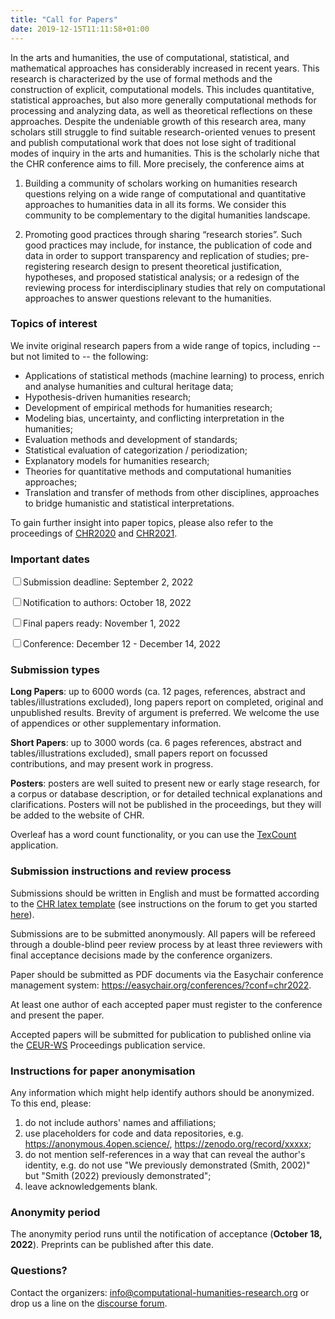 ```yaml
---
title: "Call for Papers"
date: 2019-12-15T11:11:58+01:00
---
```


In the arts and humanities, the use of computational, statistical, and mathematical
approaches has considerably increased in recent years. This research is characterized by
the use of formal methods and the construction of explicit, computational models. This
includes quantitative, statistical approaches, but also more generally computational
methods for processing and analyzing data, as well as theoretical reflections on these
approaches. Despite the undeniable growth of this research area, many scholars still
struggle to find suitable research-oriented venues to present and publish computational
work that does not lose sight of traditional modes of inquiry in the arts and humanities.
This is the scholarly niche that the CHR conference aims to fill. More
precisely, the conference aims at

1. Building a community of scholars working on humanities research questions relying on a
   wide range of computational and quantitative approaches to humanities data in all its
   forms. We consider this community to be complementary to the digital humanities
   landscape. 
   
2. Promoting good practices through sharing “research stories”. Such good practices may
   include, for instance, the publication of code and data in order to support
   transparency and replication of studies; pre-registering research design to present
   theoretical justification, hypotheses, and proposed statistical analysis; or a redesign
   of the reviewing process for interdisciplinary studies that rely on computational
   approaches to answer questions relevant to the humanities. 



### Topics of interest

We invite original research papers from a wide range of topics, including -- but not
limited to -- the following:

- Applications of statistical methods (machine learning) to process, enrich and analyse
  humanities and cultural heritage data; 
- Hypothesis-driven humanities research;
- Development of empirical methods for humanities research;
- Modeling bias, uncertainty, and conflicting interpretation in the humanities; 
- Evaluation methods and development of standards;
- Statistical evaluation of categorization / periodization;
- Explanatory models for humanities research;
- Theories for quantitative methods and computational humanities approaches;
- Translation and transfer of methods from other disciplines, approaches to bridge
  humanistic and statistical interpretations. 

To gain further insight into paper topics, please also refer to the proceedings of
[CHR2020](http://ceur-ws.org/Vol-2723/) and [CHR2021](http://ceur-ws.org/Vol-2989/).


### Important dates

<input class="filled-in" type="checkbox"><span>Submission deadline: September 2, 2022</span>

<input class="filled-in" type="checkbox"><span>Notification to authors: October 18, 2022
</span>

<input class="filled-in" type="checkbox"><span>Final papers ready: November 1, 2022</span>

<input class="filled-in" type="checkbox"><span>Conference: December 12 - December 14, 2022
</span>


### Submission types

**Long Papers**: up to 6000 words (ca. 12 pages, references, abstract and
   tables/illustrations excluded), long papers report on completed, original and
   unpublished results. Brevity of argument is preferred. We welcome the use of appendices
   or other supplementary information.

**Short Papers**: up to 3000 words (ca. 6 pages references, abstract and
   tables/illustrations excluded), small papers report on focussed contributions, and may
   present work in progress. 
   
**Posters**: posters are well suited to present new or early stage research, for a corpus
  or database description, or for detailed technical explanations and clarifications.
  Posters will not be published in the proceedings, but they will be added to the website
  of CHR. 

Overleaf has a word count functionality, or you can use the
[TexCount](https://app.uio.no/ifi/texcount/) application.



### Submission instructions and review process
Submissions should be written in English and must be formatted according to the [CHR latex template](https://github.com/cohure/CHR-2021/raw/main/chr2021_latex_template.zip) 
(see instructions on the forum to get you started [here](https://discourse.computational-humanities-research.org/t/chr-latex-instructions/230)).

Submissions are to be submitted anonymously. All papers will be refereed through a 
double-blind peer review process by at least three reviewers with final acceptance
decisions made by the conference organizers. 

Paper should be submitted as PDF documents via the Easychair conference management
system: https://easychair.org/conferences/?conf=chr2022. 

At least one author of each accepted paper must register to the conference and present
the paper.

Accepted papers will be submitted for publication to published online via the
[CEUR-WS](http://ceur-ws.org/) Proceedings publication service.

### Instructions for paper anonymisation 

Any information which might help identify authors should be anonymized. To this end, please:

1. do not include authors' names and affiliations;
2. use placeholders for code and data repositories, e.g. https://anonymous.4open.science/, https://zenodo.org/record/xxxxx;
3. do not mention self-references in a way that can reveal the author's identity, e.g. do
   not use "We previously demonstrated (Smith, 2002)" but "Smith (2022) previously
   demonstrated";
4. leave acknowledgements blank.

### Anonymity period

The anonymity period runs until the notification of acceptance (**October 18, 2022**).
Preprints can be published after this date.

### Questions?

Contact the organizers: [info@computational-humanities-research.org](mailto:info@computational-humanities-research.org) or drop us a line on the [discourse forum](https://discourse.computational-humanities-research.org).

